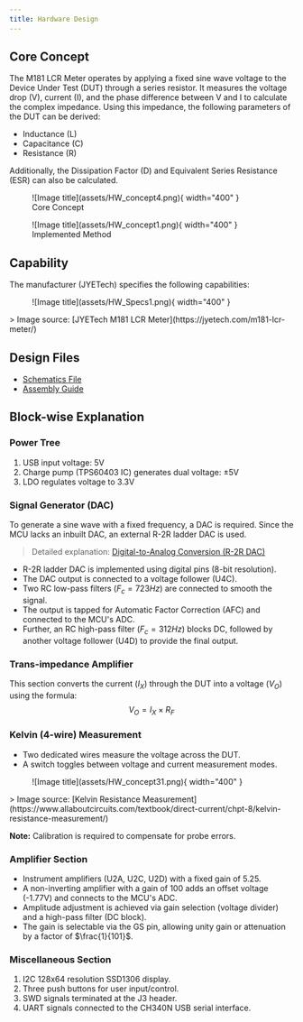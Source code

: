 ```yaml
---
title: Hardware Design
---
```


## Core Concept

The M181 LCR Meter operates by applying a fixed sine wave voltage to the Device Under Test (DUT) through a series resistor. It measures the voltage drop (V), current (I), and the phase difference between V and I to calculate the complex impedance. Using this impedance, the following parameters of the DUT can be derived:

- Inductance (L)
- Capacitance (C)
- Resistance (R)

Additionally, the Dissipation Factor (D) and Equivalent Series Resistance (ESR) can also be calculated.

<figure markdown="span">
  ![Image title](assets/HW_concept4.png){ width="400" }
  <figcaption>Core Concept</figcaption>
</figure>

<figure markdown="span">
  ![Image title](assets/HW_concept1.png){ width="400" }
  <figcaption>Implemented Method</figcaption>
</figure>

## Capability

The manufacturer (JYETech) specifies the following capabilities:

<figure markdown="span">
  ![Image title](assets/HW_Specs1.png){ width="400" }
</figure>
> Image source: [JYETech M181 LCR Meter](https://jyetech.com/m181-lcr-meter/)

## Design Files

- [Schematics File](https://jyetech.com/wp-content/uploads/Schematic_M181.pdf)  
- [Assembly Guide](https://jyetech.com/wp-content/uploads/M181_AssemblyGuide.pdf)

## Block-wise Explanation

### Power Tree

1. USB input voltage: 5V  
2. Charge pump (TPS60403 IC) generates dual voltage: ±5V  
3. LDO regulates voltage to 3.3V  

### Signal Generator (DAC)

To generate a sine wave with a fixed frequency, a DAC is required. Since the MCU lacks an inbuilt DAC, an external R-2R ladder DAC is used.

> Detailed explanation: [Digital-to-Analog Conversion (R-2R DAC)](https://www.tek.com/en/blog/tutorial-digital-analog-conversion-r-2r-dac)

- R-2R ladder DAC is implemented using digital pins (8-bit resolution).  
- The DAC output is connected to a voltage follower (U4C).  
- Two RC low-pass filters ($F_c = 723Hz$) are connected to smooth the signal.  
- The output is tapped for Automatic Factor Correction (AFC) and connected to the MCU's ADC.  
- Further, an RC high-pass filter ($F_c = 312Hz$) blocks DC, followed by another voltage follower (U4D) to provide the final output.

### Trans-impedance Amplifier

This section converts the current ($I_X$) through the DUT into a voltage ($V_O$) using the formula:  
$$
V_O = I_X \times R_F
$$

### Kelvin (4-wire) Measurement

- Two dedicated wires measure the voltage across the DUT.  
- A switch toggles between voltage and current measurement modes.

<figure markdown="span">
  ![Image title](assets/HW_concept31.png){ width="400" }
</figure>
> Image source: [Kelvin Resistance Measurement](https://www.allaboutcircuits.com/textbook/direct-current/chpt-8/kelvin-resistance-measurement/)

**Note:** Calibration is required to compensate for probe errors.

### Amplifier Section

- Instrument amplifiers (U2A, U2C, U2D) with a fixed gain of 5.25.  
- A non-inverting amplifier with a gain of 100 adds an offset voltage (-1.77V) and connects to the MCU's ADC.  
- Amplitude adjustment is achieved via gain selection (voltage divider) and a high-pass filter (DC block).  
- The gain is selectable via the GS pin, allowing unity gain or attenuation by a factor of $\frac{1}{101}$.

### Miscellaneous Section

1. I2C 128x64 resolution SSD1306 display.  
2. Three push buttons for user input/control.  
3. SWD signals terminated at the J3 header.  
4. UART signals connected to the CH340N USB serial interface.